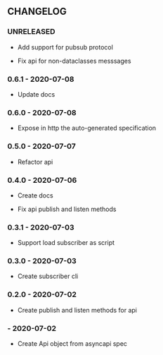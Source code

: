## CHANGELOG

### UNRELEASED

 - Add support for pubsub protocol

 - Fix api for non-dataclasses messsages

### 0.6.1 - 2020-07-08

 - Update docs

### 0.6.0 - 2020-07-08

 - Expose in http the auto-generated specification

### 0.5.0 - 2020-07-07

 - Refactor api

### 0.4.0 - 2020-07-06

 - Create docs

 - Fix api publish and listen methods

### 0.3.1 - 2020-07-03

 - Support load subscriber as script

### 0.3.0 - 2020-07-03

 - Create subscriber cli

### 0.2.0 - 2020-07-02

 - Create publish and listen methods for api

###  - 2020-07-02

 - Create Api object from asyncapi spec

